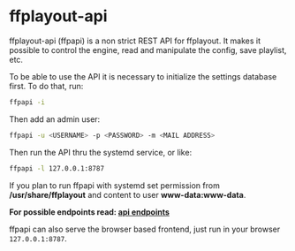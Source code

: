 **ffplayout-api**
================

ffplayout-api (ffpapi) is a non strict REST API for ffplayout. It makes it possible to control the engine, read and manipulate the config, save playlist, etc.

To be able to use the API it is necessary to initialize the settings database first. To do that, run:

```BASH
ffpapi -i
```

Then add an admin user:

```BASH
ffpapi -u <USERNAME> -p <PASSWORD> -m <MAIL ADDRESS>
```

Then run the API thru the systemd service, or like:

```BASH
ffpapi -l 127.0.0.1:8787
```

If you plan to run ffpapi with systemd set permission from **/usr/share/ffplayout** and content to user **www-data:www-data**.

**For possible endpoints read: [api endpoints](/docs/api.md)**

ffpapi can also serve the browser based frontend, just run in your browser `127.0.0.1:8787`.
